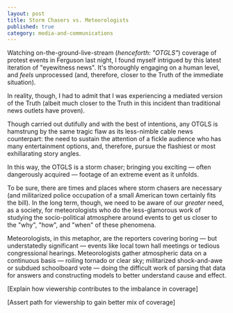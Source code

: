 ```yaml
---
layout: post
title: Storm Chasers vs. Meteorologists
published: true
category: media-and-communications
---
```


Watching on-the-ground-live-stream (*henceforth: "OTGLS"*) coverage of protest events in Ferguson last night, I found myself intrigued by this latest iteration of "eyewitness news".  It's thoroughly engaging on a human level, and *feels* unprocessed (and, therefore, closer to the Truth of the immediate situation).

In reality, though, I had to admit that I was experiencing a mediated version of the Truth (albeit much closer to the Truth in this incident than traditional news outlets have proven).

Though carried out dutifully and with the best of intentions, any OTGLS is hamstrung by the same tragic flaw as its less-nimble cable news counterpart: the need to sustain the attention of a fickle audience who has many entertainment options, and, therefore, pursue the flashiest or most exhillarating story angles.

In this way, the OTGLS is a storm chaser; bringing you exciting — often dangerously acquired — footage of an extreme event as it unfolds.

To be sure, there are times and places where storm chasers are necessary (and militarized police occupation of a small American town certainly fits the bill). In the long term, though, we need to be aware of our *greater* need, as a society, for meteorologists who do the less-glamorous work of studying the socio-political atmosphere around events to get us closer to the "why", "how", and "when" of these phenomena.

Meteorologists, in this metaphor, are the reporters covering boring — but understatedly significant — events like local town hall meetings or tedious congressional hearings.  Meteorologists gather atmospheric data on a continuous basis — roiling tornado or clear sky; militarized shock-and-awe or subdued schoolboard vote — doing the difficult work of parsing that data for answers and constructing models to better understand cause and effect.

[Explain how viewership contributes to the imbalance in coverage]

[Assert path for viewership to gain better mix of coverage]